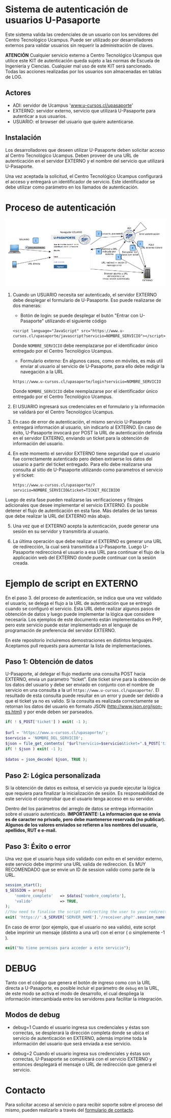 # Sistema de autenticación de usuarios U-Pasaporte

Este sistema valida las credenciales de un usuario con los servidores del Centro Tecnológico Ucampus. Puede ser
utilizado por desarrolladores externos para validar usuarios sin requerir la administración de claves.

**ATENCIÓN** Cualquier servicio externo a Centro Tecnológico Ucampus que utilice este KIT de autenticación
queda sujeto a las normas de Escuela de Ingeniería y Ciencias. Cualquier mal
uso de este KIT será sancionado. Todas las acciones realizadas por los
usuarios son almacenadas en tablas de LOG.

## Actores

* ADI:  servidor de Ucampus 'www.u-cursos.cl/upasaporte'
* EXTERNO: servidor externo, servicio que utilizará U-Pasaporte para autenticar a sus usuarios.
* USUARIO: el browser del usuario que quiere autenticarse.


## Instalación

Los desarrolladores que deseen utilizar U-Pasaporte deben solicitar acceso al Centro Tecnológico Ucampus.
Deben proveer de una URL de autenticación en el servidor EXTERNO y el nombre del servicio que utilizará U-Pasaporte.

Una vez aceptada la solicitud, el Centro Tecnológico Ucampus configurará el acceso y entregará
un identificador de servicio. Este identificador se debe utilizar como
parámetro en los llamados de autenticación.


# Proceso de autenticación

![Flujo de autenticación](https://github.com/FCFM-ADI/upasaporte-server-demo/blob/master/assets/flow_es.png "Flujo de autenticación")


1. Cuando un USUARIO necesita ser autenticado, el servidor EXTERNO debe desplegar
el formulario de U-Pasaporte. Eso puede realizarse de dos maneras:

	* Botón de login: se puede desplegar el butón "Entrar con U-Pasaporte" utilizando el siguiente código
	
	```
	<script language="JavaScript" src="https://www.u-cursos.cl/upasaporte/javascript?servicio=NOMBRE_SERVICIO"></script>
	```
	
	Donde ```NOMBRE_SERVICIO``` debe reemplazarse por el identificador único entregado por el Centro Tecnológico Ucampus.
	
	* Formulario externo: En algunos casos, como en móviles, es más util enviar al usuario al servicio de U-Pasaporte, para ello debe
	redigir la navegación a la URL
	
	```
	https://www.u-cursos.cl/upasaporte/login?servicio=NOMBRE_SERVICIO
	```

	Donde ```NOMBRE_SERVICIO``` debe reemplazarse por el identificador único entregado por el Centro Tecnológico Ucampus.

2. El USUARIO ingresará sus credenciales en el formulario y la información se validará
por el Centro Tecnológico Ucampus.

3. En caso de error de autenticación, el mismo servicio U-Pasaporte entregará información al usuario, sin indicarlo al EXTERNO.
En caso de éxito, U-Pasaporte invocará por POST la URL de autenticación definida en el servidor EXTERNO, enviando un ticket para la obtención de información del usuario.

4. En este momento el servidor EXTERNO tiene seguridad que el usuario fue correctamente autenticado pero deben extraerse los datos del usuario a partir del ticket entregado. Para ello debe realizarse una consulta al sitio de U-Pasaporte utilizando como parametros el servicio y el ticket:
	```
	https://www.u-cursos.cl/upasaporte/?servicio=NOMBRE_SERVICIO&ticket=TICKET_RECIBIDO
	```
Luego de esta fase pueden realizarse las verificaciones y filtrajes adicionales que desee implementar el servicio EXTERNO. Es posible detener el flujo de autenticación en esta fase.
Más detalles de las tareas que debe realizar la URL del EXTERNO más abajo.

5. Una vez que el EXTERNO acepta la autenticación, puede generar una sesión en su servidor y transmitirla al usuario.

6. La última operación que debe realizar el EXTERNO es generar una URL de redirección, la cual será transmitida a U-Pasaporte.
Luego U-Pasaporte redireccioná el usuario a esa URL para continuar el flujo de la applicación web del EXTERNO donde puede continuar
con la sesión creada.


# Ejemplo de script en EXTERNO

En el paso 3. del proceso de autenticación, se indica que una vez validado el usuario,
se delega el flujo a la URL de autenticación que se entregó cuando se configuró el servicio.
Esta URL debe realizar algunos pasos de obtención de datos y luego puede implementar la lógica
que considere necesaria.
Los ejemplos de este documento están implementados en PHP,
pero este servicio puede estar implementado en el lenguaje de programación de preferencia del servidor EXTERNO.

En este repositorio incluiremos demostraciones en distintos lenguajes.
Aceptamos pull requests para aumentar la lista de implementaciones.

## Paso 1: Obtención de datos

U-Pasaporte, al delegar el flujo mediante una consulta POST hacia EXTERNO, envia un parametro "ticket". Este ticket sirve para la obtención de los datos del usuario y debe ser enviado en conjunto con el nombre de servicio en una consulta a la url ```https://www.u-cursos.cl/upasaporte/```. El resultado de esta consulta puede resultar en un error y puede ser debido a que el ticket ya no es valido. Si la consulta es realizada correctamente se retornan los datos del usuario en formato JSON (http://www.json.org/json-es.html) y por ende deben ser parseados.

```PHP
if( ! $_POST['ticket'] ) exit( -1 );

$url = 'https://www.u-cursos.cl/upasaporte/';
$servicio = 'NOMBRE_DEL_SERVICIO';
$json = file_get_contents( "$url?servicio=$servicio&ticket=".$_POST['ticket'] );
if( ! $json ) exit( -1 );

$datos = json_decode( $json, TRUE );

```

## Paso 2: Lógica personalizada

Si la obtención de datos es exitosa, el servicio ya puede ejecutar la lógica
que requiera para finalizar la inicialización de sesión. Es responsabilidad de este servicio
el comprobar que el usuario tenga acceso en su servidor.

Dentro del los parámetros del arreglo de datos se entrega información sobre el usuario autenticado.
**IMPORTANTE:
La informacion que se envia es de caracter no privado, pero debe mantenerse
reservada (no publicar). Algunos de los valores enviados se refieren a los
nombres del usuario, apellidos, RUT e e-mail.**

## Paso 3: Éxito o error

Una vez que el usuario haya sido validado con exito en el servidor externo,
este servicio debe imprimir una URL valida de redireccion. Es MUY RECOMENDADO
que se envie un ID de session valido como parte de la URL.

```PHP
session_start();
$_SESSION = array(
	'nombre_completo'	=> $datos['nombre_completo'],
	'valido'			=> TRUE,
);
//You need to finalise the script redirecting the user to your redirect URL
exit( 'https://'.$_SERVER['SERVER_NAME'].'/receiver.php?'.session_name().'='.session_id() );
```

En caso de error (por ejemplo, que el usuario no sea valido), este script debe
imprimir un mensaje (distinto a una url) con el error ( o simplemente -1 ).

```PHP
exit("No tiene permisos para acceder a este servicio");
```

# DEBUG

Tanto con el código que genera el botón de ingreso como con la URL directa a U-Pasaporte, es posible incluir
el parámetro de ```debug``` en la URL, de este modo se activa el modo de desarrollo, el cual
despliega la información intercambiada entre los servidores para facilitar la integración.

## Modos de debug

* debug=1
Cuando el usuario ingresa sus credenciales y éstas son correctas, se desplerará la dirección completa donde se ubica
el servicio de autenticación en EXTERNO, además imprime toda la información del usuario que será enviada a ese servicio.

* debug=2
Cuando el usuario ingresa sus credenciales y éstas son correctas, U-Pasaporte se comunicará con el servicio EXTERNO y
entonces desplegará el mensaje o URL de redirección que genera el servicio.


# Contacto

Para solicitar acceso al servicio o para recibir soporte sobre el proceso del mismo, pueden realizarlo a través del [formulario de contacto](https://www.u-cursos.cl/dev/paginas/contacto).

